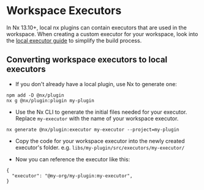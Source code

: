 # Workspace Executors

In Nx 13.10+, local nx plugins can contain executors that are used in the workspace. When creating a custom executor for your workspace, look into the [local executor guide](/extending-nx/recipes/local-executors) to simplify the build process.

## Converting workspace executors to local executors

- If you don't already have a local plugin, use Nx to generate one:

```shell
npm add -D @nx/plugin
nx g @nx/plugin:plugin my-plugin
```

- Use the Nx CLI to generate the initial files needed for your executor. Replace `my-executor` with the name of your workspace executor.

```shell
nx generate @nx/plugin:executor my-executor --project=my-plugin
```

- Copy the code for your workspace executor into the newly created executor's folder. e.g. `libs/my-plugin/src/executors/my-executor/`

- Now you can reference the executor like this:

```jsonc
{
  "executor": "@my-org/my-plugin:my-executor",
}
```
